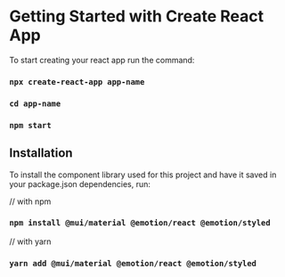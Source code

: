 # Getting Started with Create React App

To start creating your react app run the command:

### `npx create-react-app app-name`

### `cd app-name`

### `npm start`

## Installation

To install the component library used for this project and have it saved in your package.json dependencies, run:

// with npm

### `npm install @mui/material @emotion/react @emotion/styled`

// with yarn

### `yarn add @mui/material @emotion/react @emotion/styled`
